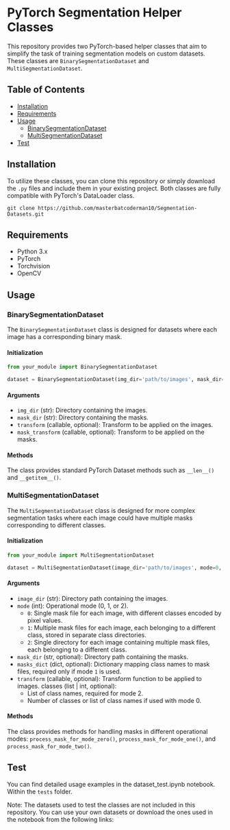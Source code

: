 # PyTorch Segmentation Helper Classes

This repository provides two PyTorch-based helper classes that aim to simplify the task of training segmentation models on custom datasets. These classes are `BinarySegmentationDataset` and `MultiSegmentationDataset`.

## Table of Contents
- [Installation](#installation)
- [Requirements](#requirements)
- [Usage](#usage)
  - [BinarySegmentationDataset](#binarysegmentationdataset)
  - [MultiSegmentationDataset](#multisegmentationdataset)
- [Test](#test)

## Installation

To utilize these classes, you can clone this repository or simply download the `.py` files and include them in your existing project. Both classes are fully compatible with PyTorch's DataLoader class.

```
git clone https://github.com/masterbatcoderman10/Segmentation-Datasets.git
```

## Requirements

- Python 3.x
- PyTorch
- Torchvision
- OpenCV

## Usage

### BinarySegmentationDataset

The `BinarySegmentationDataset` class is designed for datasets where each image has a corresponding binary mask.

#### Initialization

```python
from your_module import BinarySegmentationDataset

dataset = BinarySegmentationDataset(img_dir='path/to/images', mask_dir='path/to/masks', transform=your_transforms)
```

#### Arguments

- `img_dir` (str): Directory containing the images.
- `mask_dir` (str): Directory containing the masks.
- `transform` (callable, optional): Transform to be applied on the images.
- `mask_transform` (callable, optional): Transform to be applied on the masks.

#### Methods

The class provides standard PyTorch Dataset methods such as `__len__()` and `__getitem__()`.

### MultiSegmentationDataset

The `MultiSegmentationDataset` class is designed for more complex segmentation tasks where each image could have multiple masks corresponding to different classes.

#### Initialization

```python
from your_module import MultiSegmentationDataset

dataset = MultiSegmentationDataset(image_dir='path/to/images', mode=0, mask_dir='path/to/masks', classes=your_classes)
```

#### Arguments

- `image_dir` (str): Directory path containing the images.
- `mode` (int): Operational mode (0, 1, or 2).
  - `0`: Single mask file for each image, with different classes encoded by pixel values.
  - `1`: Multiple mask files for each image, each belonging to a different class, stored in separate class directories.
  - `2`: Single directory for each image containing multiple mask files, each belonging to a different class.
- `mask_dir` (str, optional): Directory path containing the masks.
- `masks_dict` (dict, optional): Dictionary mapping class names to mask files, required only if mode `1` is used.
- `transform` (callable, optional): Transform function to be applied to images.
classes (list | int, optional): 
  - List of class names, required for mode 2. 
  - Number of classes or list of class names if used with mode 0.

#### Methods

The class provides methods for handling masks in different operational modes: `process_mask_for_mode_zero()`, `process_mask_for_mode_one()`, and `process_mask_for_mode_two()`.

## Test

You can find detailed usage examples in the dataset_test.ipynb notebook. Within the `tests` folder.

Note: The datasets used to test the classes are not included in this repository. You can use your own datasets or download the ones used in the notebook from the following links:


